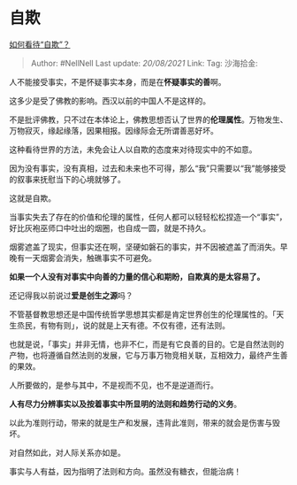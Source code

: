 # 自欺

[如何看待“自欺”？](https://www.zhihu.com/question/449460482/answer/1843987819)

> Author: #NellNell
> Last update: *20/08/2021*
> Link:
> Tag:
> 沙海拾金:

人不能接受事实，不是怀疑事实本身，而是在**怀疑事实的善**啊。

这多少是受了佛教的影响。西汉以前的中国人不是这样的。

不是批评佛教，只不过在本体论上，佛教思想否认了世界的**伦理属性**。万物发生、万物寂灭，缘起缘落，因果相报。因缘际会无所谓善恶好坏。

这种看待世界的方法，未免会让人以自欺的态度来对待现实中的不如意。

因为没有事实，没有真相，过去和未来也不可得，那么“我”只需要以“我”能够接受的叙事来抚慰当下的心境就够了。

这就是自欺。

当事实失去了存在的价值和伦理的属性，任何人都可以轻轻松松捏造一个“事实”，好比灰袍巫师口中吐出的烟圈，也自成一圆，就是不持久。

烟雾遮盖了现实，但事实还在啊，坚硬如磐石的事实，并不因被遮盖了而消失。早晚有一天烟雾会消失，触礁事实不可避免。

**如果一个人没有对事实中向善的力量的信心和期盼，自欺真的是太容易了。**

还记得我以前说过**爱是创生之源**吗？

不管基督教思想还是中国传统哲学思想其实都是肯定世界创生的伦理属性的。「天生烝民，有物有则」，说的就是上天有德。不仅有德，还有法则。

也就是说，「事实」并非无情，也非不仁，而是有它良善的目的。它是自然法则的产物，也将遵循自然法则的发展，它与万事万物竞相关联，互相效力，最终产生善的果效。

人所要做的，是参与其中，不是视而不见，也不是逆道而行。

**人有尽力分辨事实以及按着事实中所显明的法则和趋势行动的义务**。

以此为准则行动，带来的就是生产和发展，违背此准则，带来的就会是伤害与毁坏。

对自然如此，对人际关系亦如是。

事实与人有益，因为指明了法则和方向。虽然没有糖衣，但能治病！
